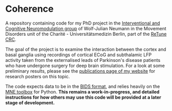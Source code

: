 # Coherence

A repository containing code for my PhD project in the [Interventional and Cognitive Neuromodulation group](https://www.icneuromodulation.org/) of Wolf-Julian Neumann in the Movement Disorders unit of the Charité - Universitätsmedizin Berlin, part of the [ReTune CRC](https://sfb-retune.de/).

The goal of the project is to examine the interaction between the cortex and basal ganglia using recordings of cortical ECoG and subthalamic LFP activity taken from the externalised leads of Parkinson's disease patients who have undergone surgery for deep brain stimulation. For a look at some preliminary results, please see the [publications page of my website](https://tsbinns.com/publications) for research posters on this topic.

The code expects data to be in the [BIDS format](https://bids.neuroimaging.io/), and relies heavily on the [MNE toolbox](https://mne.tools/stable/index.html) for Python. **This remains a work-in-progress, and detailed instructions for how others may use this code will be provided at a later stage of development.**
